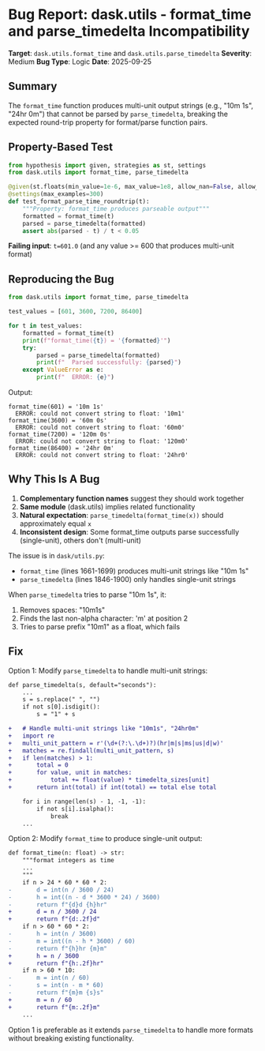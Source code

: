 # Bug Report: dask.utils - format_time and parse_timedelta Incompatibility

**Target**: `dask.utils.format_time` and `dask.utils.parse_timedelta`
**Severity**: Medium
**Bug Type**: Logic
**Date**: 2025-09-25

## Summary

The `format_time` function produces multi-unit output strings (e.g., "10m 1s", "24hr 0m") that cannot be parsed by `parse_timedelta`, breaking the expected round-trip property for format/parse function pairs.

## Property-Based Test

```python
from hypothesis import given, strategies as st, settings
from dask.utils import format_time, parse_timedelta

@given(st.floats(min_value=1e-6, max_value=1e8, allow_nan=False, allow_infinity=False))
@settings(max_examples=300)
def test_format_parse_time_roundtrip(t):
    """Property: format_time produces parseable output"""
    formatted = format_time(t)
    parsed = parse_timedelta(formatted)
    assert abs(parsed - t) / t < 0.05
```

**Failing input**: `t=601.0` (and any value >= 600 that produces multi-unit format)

## Reproducing the Bug

```python
from dask.utils import format_time, parse_timedelta

test_values = [601, 3600, 7200, 86400]

for t in test_values:
    formatted = format_time(t)
    print(f"format_time({t}) = '{formatted}'")
    try:
        parsed = parse_timedelta(formatted)
        print(f"  Parsed successfully: {parsed}")
    except ValueError as e:
        print(f"  ERROR: {e}")
```

Output:
```
format_time(601) = '10m 1s'
  ERROR: could not convert string to float: '10m1'
format_time(3600) = '60m 0s'
  ERROR: could not convert string to float: '60m0'
format_time(7200) = '120m 0s'
  ERROR: could not convert string to float: '120m0'
format_time(86400) = '24hr 0m'
  ERROR: could not convert string to float: '24hr0'
```

## Why This Is A Bug

1. **Complementary function names** suggest they should work together
2. **Same module** (dask.utils) implies related functionality
3. **Natural expectation**: `parse_timedelta(format_time(x))` should approximately equal `x`
4. **Inconsistent design**: Some format_time outputs parse successfully (single-unit), others don't (multi-unit)

The issue is in `dask/utils.py`:
- `format_time` (lines 1661-1699) produces multi-unit strings like "10m 1s"
- `parse_timedelta` (lines 1846-1900) only handles single-unit strings

When `parse_timedelta` tries to parse "10m 1s", it:
1. Removes spaces: "10m1s"
2. Finds the last non-alpha character: 'm' at position 2
3. Tries to parse prefix "10m1" as a float, which fails

## Fix

Option 1: Modify `parse_timedelta` to handle multi-unit strings:

```diff
def parse_timedelta(s, default="seconds"):
    ...
    s = s.replace(" ", "")
    if not s[0].isdigit():
        s = "1" + s

+   # Handle multi-unit strings like "10m1s", "24hr0m"
+   import re
+   multi_unit_pattern = r'(\d+(?:\.\d+)?)(hr|m|s|ms|us|d|w)'
+   matches = re.findall(multi_unit_pattern, s)
+   if len(matches) > 1:
+       total = 0
+       for value, unit in matches:
+           total += float(value) * timedelta_sizes[unit]
+       return int(total) if int(total) == total else total

    for i in range(len(s) - 1, -1, -1):
        if not s[i].isalpha():
            break
    ...
```

Option 2: Modify `format_time` to produce single-unit output:

```diff
def format_time(n: float) -> str:
    """format integers as time
    ...
    """
    if n > 24 * 60 * 60 * 2:
-       d = int(n / 3600 / 24)
-       h = int((n - d * 3600 * 24) / 3600)
-       return f"{d}d {h}hr"
+       d = n / 3600 / 24
+       return f"{d:.2f}d"
    if n > 60 * 60 * 2:
-       h = int(n / 3600)
-       m = int((n - h * 3600) / 60)
-       return f"{h}hr {m}m"
+       h = n / 3600
+       return f"{h:.2f}hr"
    if n > 60 * 10:
-       m = int(n / 60)
-       s = int(n - m * 60)
-       return f"{m}m {s}s"
+       m = n / 60
+       return f"{m:.2f}m"
    ...
```

Option 1 is preferable as it extends `parse_timedelta` to handle more formats without breaking existing functionality.